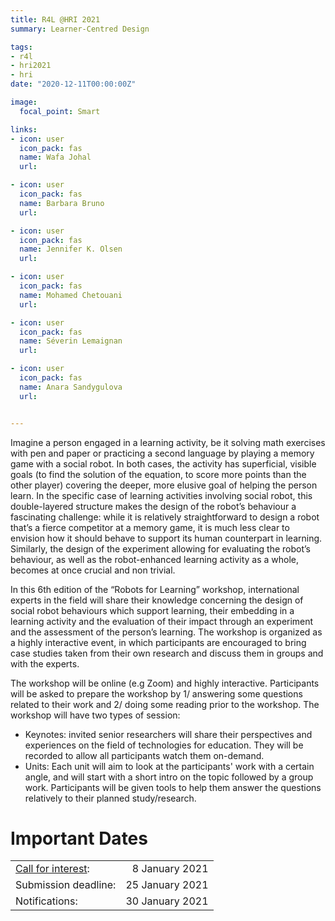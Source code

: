 ```yaml
---
title: R4L @HRI 2021
summary: Learner-Centred Design

tags:
- r4l
- hri2021
- hri
date: "2020-12-11T00:00:00Z"

image:
  focal_point: Smart

links:
- icon: user
  icon_pack: fas
  name: Wafa Johal
  url:

- icon: user
  icon_pack: fas
  name: Barbara Bruno
  url:

- icon: user
  icon_pack: fas
  name: Jennifer K. Olsen
  url: 

- icon: user
  icon_pack: fas
  name: Mohamed Chetouani
  url: 

- icon: user
  icon_pack: fas
  name: Séverin Lemaignan
  url: 

- icon: user
  icon_pack: fas
  name: Anara Sandygulova
  url: 


---
```

Imagine a person engaged in a learning activity, be it solving math exercises with pen and paper or practicing a second language by playing a memory game with a social robot. In both cases, the activity has superficial, visible goals (to find the solution of the equation, to score more points than the other player) covering the deeper, more elusive goal of helping the person learn. In the specific case of learning activities involving social robot, this double-layered structure makes the design of the robot’s behaviour a fascinating challenge: while it is relatively straightforward to design a robot that’s a fierce competitor at a memory game, it is much less clear to envision how it should behave to support its human counterpart in learning. Similarly, the design of the experiment allowing for evaluating the robot’s behaviour, as well as the robot-enhanced learning activity as a whole, becomes at once crucial and non trivial.

In this 6th edition of the “Robots for Learning” workshop, international experts in the field will share their knowledge concerning the design of social robot behaviours which support learning, their embedding in a learning activity and the evaluation of their impact through an experiment and the assessment of the person’s learning. The workshop is organized as a highly interactive event, in which participants are encouraged to bring case studies taken from their own research and discuss them in groups and with the experts.



The workshop will be online (e.g Zoom) and highly interactive. Participants will be asked to prepare the workshop by 1/ answering some questions related to their work and 2/ doing some reading prior to the workshop. The workshop will have two types of session:
- Keynotes: invited senior researchers will share their perspectives and experiences on the field of technologies for education. They will be recorded to allow all participants watch them on-demand.
- Units: Each unit will aim to look at the participants' work with a certain angle, and will start with a short intro on the topic followed by a group work. Participants will be given tools to help them answer the questions relatively to their planned study/research. 

# Important Dates
| | |
|----|----:|
|[Call for interest](https://robot4learning.github.io/event/hri2021/cfp/):                         |8 January 2021|
|Submission deadline:                       |25 January 2021|
|Notifications:                             |30 January 2021|


